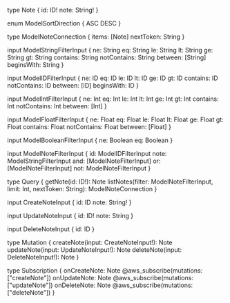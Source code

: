 type Note {
id: ID!
note: String!
}

enum ModelSortDirection {
ASC
DESC
}

type ModelNoteConnection {
items: [Note]
nextToken: String
}

input ModelStringFilterInput {
ne: String
eq: String
le: String
lt: String
ge: String
gt: String
contains: String
notContains: String
between: [String]
beginsWith: String
}

input ModelIDFilterInput {
ne: ID
eq: ID
le: ID
lt: ID
ge: ID
gt: ID
contains: ID
notContains: ID
between: [ID]
beginsWith: ID
}

input ModelIntFilterInput {
ne: Int
eq: Int
le: Int
lt: Int
ge: Int
gt: Int
contains: Int
notContains: Int
between: [Int]
}

input ModelFloatFilterInput {
ne: Float
eq: Float
le: Float
lt: Float
ge: Float
gt: Float
contains: Float
notContains: Float
between: [Float]
}

input ModelBooleanFilterInput {
ne: Boolean
eq: Boolean
}

input ModelNoteFilterInput {
id: ModelIDFilterInput
note: ModelStringFilterInput
and: [ModelNoteFilterInput]
or: [ModelNoteFilterInput]
not: ModelNoteFilterInput
}

type Query {
getNote(id: ID!): Note
listNotes(filter: ModelNoteFilterInput, limit: Int, nextToken: String): ModelNoteConnection
}

input CreateNoteInput {
id: ID
note: String!
}

input UpdateNoteInput {
id: ID!
note: String
}

input DeleteNoteInput {
id: ID
}

type Mutation {
createNote(input: CreateNoteInput!): Note
updateNote(input: UpdateNoteInput!): Note
deleteNote(input: DeleteNoteInput!): Note
}

type Subscription {
onCreateNote: Note @aws_subscribe(mutations: ["createNote"])
onUpdateNote: Note @aws_subscribe(mutations: ["updateNote"])
onDeleteNote: Note @aws_subscribe(mutations: ["deleteNote"])
}
